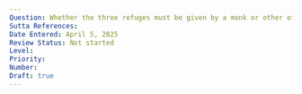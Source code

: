 ```yaml
---
Question: Whether the three refuges must be given by a monk or other official?
Sutta References:
Date Entered: April 5, 2025
Review Status: Not started
Level: 
Priority: 
Number: 
Draft: true
---
```

